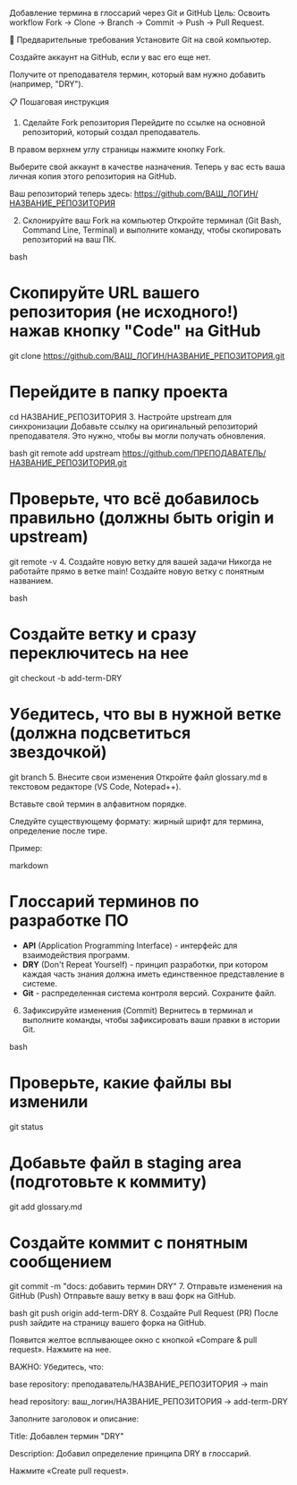Добавление термина в глоссарий через Git и GitHub
Цель: Освоить workflow Fork -> Clone -> Branch -> Commit -> Push -> Pull Request.

🧭 Предварительные требования
Установите Git на свой компьютер.

Создайте аккаунт на GitHub, если у вас его еще нет.

Получите от преподавателя термин, который вам нужно добавить (например, "DRY").

📋 Пошаговая инструкция
1. Сделайте Fork репозитория
Перейдите по ссылке на основной репозиторий, который создал преподаватель.

В правом верхнем углу страницы нажмите кнопку Fork.

Выберите свой аккаунт в качестве назначения. Теперь у вас есть ваша личная копия этого репозитория на GitHub.

Ваш репозиторий теперь здесь:
https://github.com/ВАШ_ЛОГИН/НАЗВАНИЕ_РЕПОЗИТОРИЯ

2. Склонируйте ваш Fork на компьютер
Откройте терминал (Git Bash, Command Line, Terminal) и выполните команду, чтобы скопировать репозиторий на ваш ПК.

bash
# Скопируйте URL вашего репозитория (не исходного!) нажав кнопку "Code" на GitHub
git clone https://github.com/ВАШ_ЛОГИН/НАЗВАНИЕ_РЕПОЗИТОРИЯ.git

# Перейдите в папку проекта
cd НАЗВАНИЕ_РЕПОЗИТОРИЯ
3. Настройте upstream для синхронизации
Добавьте ссылку на оригинальный репозиторий преподавателя. Это нужно, чтобы вы могли получать обновления.

bash
git remote add upstream https://github.com/ПРЕПОДАВАТЕЛЬ/НАЗВАНИЕ_РЕПОЗИТОРИЯ.git

# Проверьте, что всё добавилось правильно (должны быть origin и upstream)
git remote -v
4. Создайте новую ветку для вашей задачи
Никогда не работайте прямо в ветке main! Создайте новую ветку с понятным названием.

bash
# Создайте ветку и сразу переключитесь на нее
git checkout -b add-term-DRY

# Убедитесь, что вы в нужной ветке (должна подсветиться звездочкой)
git branch
5. Внесите свои изменения
Откройте файл glossary.md в текстовом редакторе (VS Code, Notepad++).

Вставьте свой термин в алфавитном порядке.

Следуйте существующему формату: жирный шрифт для термина, определение после тире.

Пример:

markdown
# Глоссарий терминов по разработке ПО

*   **API** (Application Programming Interface) - интерфейс для взаимодействия программ.
*   **DRY** (Don't Repeat Yourself) - принцип разработки, при котором каждая часть знания должна иметь единственное представление в системе.
*   **Git** - распределенная система контроля версий.
Сохраните файл.

6. Зафиксируйте изменения (Commit)
Вернитесь в терминал и выполните команды, чтобы зафиксировать ваши правки в истории Git.

bash
# Проверьте, какие файлы вы изменили
git status

# Добавьте файл в staging area (подготовьте к коммиту)
git add glossary.md

# Создайте коммит с понятным сообщением
git commit -m "docs: добавить термин DRY"
7. Отправьте изменения на GitHub (Push)
Отправьте вашу ветку в ваш форк на GitHub.

bash
git push origin add-term-DRY
8. Создайте Pull Request (PR)
После push зайдите на страницу вашего форка на GitHub.

Появится желтое всплывающее окно с кнопкой «Compare & pull request». Нажмите на нее.

ВАЖНО: Убедитесь, что:

base repository: преподаватель/НАЗВАНИЕ_РЕПОЗИТОРИЯ -> main

head repository: ваш_логин/НАЗВАНИЕ_РЕПОЗИТОРИЯ -> add-term-DRY

Заполните заголовок и описание:

Title: Добавлен термин "DRY"

Description: Добавил определение принципа DRY в глоссарий.

Нажмите «Create pull request».
